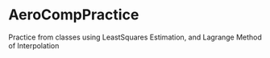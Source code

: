 # AeroCompPractice
Practice from classes using LeastSquares Estimation, and Lagrange Method of Interpolation
